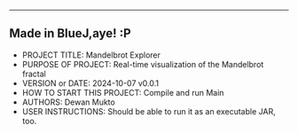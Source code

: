 ------------------------------------------------------------------------
Made in BlueJ,aye! :P
------------------------------------------------------------------------

- PROJECT TITLE: Mandelbrot Explorer
- PURPOSE OF PROJECT: Real-time visualization of the Mandelbrot fractal
- VERSION or DATE: 2024-10-07 v0.0.1
- HOW TO START THIS PROJECT: Compile and run Main
- AUTHORS: Dewan Mukto
- USER INSTRUCTIONS: Should be able to run it as an executable JAR, too.